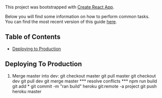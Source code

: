 This project was bootstrapped with [Create React App](https://github.com/facebookincubator/create-react-app).

Below you will find some information on how to perform common tasks.<br>
You can find the most recent version of this guide [here](https://github.com/facebookincubator/create-react-app/blob/master/packages/react-scripts/template/README.md).

## Table of Contents

- [Deploying to Production](#deploying-to-production)

## Deploying To Production

1. Merge master into dev:
git checkout master
git pull master
git checkout dev
git pull dev
git merge master
*** resolve conflicts ***
npm run build
git add *
git commit -m "ran build"
heroku git:remote -a project
git push heroku master